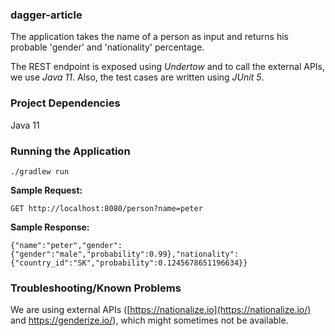 ### dagger-article

The application takes the name of a person as input and returns his probable 'gender' and 'nationality' percentage. 

The REST endpoint is exposed using *Undertow* and to call the external APIs, we use *Java 11*. Also, the test cases are written using *JUnit 5*.


### Project Dependencies

Java 11


### Running the Application

```
./gradlew run
```

**Sample Request:**

```
GET http://localhost:8080/person?name=peter
```

**Sample Response:**

```
{"name":"peter","gender":{"gender":"male","probability":0.99},"nationality":{"country_id":"SK","probability":0.1245678651196634}}
```


### Troubleshooting/Known Problems

We are using external APIs ([https://nationalize.io](https://nationalize.io/) and https://genderize.io/), which might sometimes not be available.

